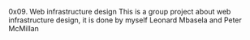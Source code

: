 0x09. Web infrastructure design
This is a group project about web infrastructure design, it is done by myself Leonard Mbasela and Peter McMillan
